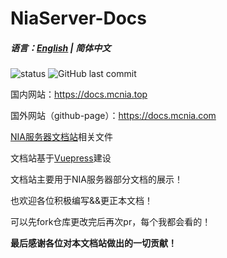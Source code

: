 # NiaServer-Docs

##### 语言：[English](README_en.md) | 简体中文

![status](https://img.shields.io/github/actions/workflow/status/NIANIANKNIA/NiaServer-Docs/docs.yml?style=for-the-badge)
![GitHub last commit](https://img.shields.io/github/last-commit/NIANIANKNIA/NiaServer-Docs?style=for-the-badge)

国内网站：https://docs.mcnia.top

国外网站（github-page）：https://docs.mcnia.com

[NIA服务器文档站](https://docs.mcnia.top/)相关文件

文档站基于[Vuepress](https://v2.vuepress.vuejs.org/)建设

文档站主要用于NIA服务器部分文档的展示！

也欢迎各位积极编写&&更正本文档！

可以先fork仓库更改完后再次pr，每个我都会看的！

**最后感谢各位对本文档站做出的一切贡献！**

